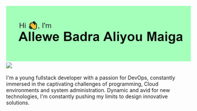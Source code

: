 [![MasterHead](https://github.com/lewe-maiga/lewe-maiga/blob/main/header.png)](https://github.com/lewe-maiga/)
![](https://komarev.com/ghpvc/?username=lewe-maiga&color=brightgreen)

I'm a young fullstack developer with a passion for DevOps, constantly immersed in the captivating challenges of programming, Cloud environments and system administration. Dynamic and avid for new technologies, I'm constantly pushing my limits to design innovative solutions.
